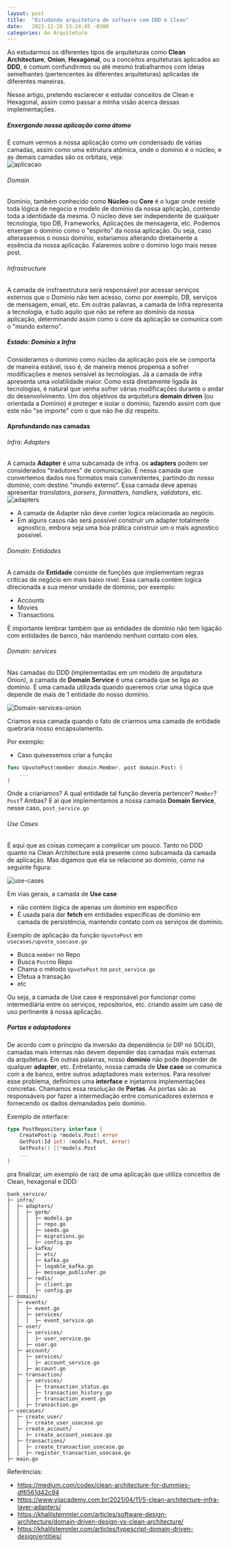 ```yaml
---
layout: post
title:  "Estudando arquitetura de software com DDD e Clean"
date:   2021-12-26 13:24:45 -0300
categories: Go Arquitetura
---
```


Ao estudarmos os diferentes tipos de arquiteturas como **Clean Architecture**, **Onion**, **Hexagonal**, ou a conceitos arquiteturais aplicados ao **DDD**, é comum confundirmos ou até mesmo trabalharmos com ideias semelhantes (pertencentes às diferentes arquiteturas) aplicadas de diferentes maneiras.

Nesse artigo, pretendo esclarecer e estudar conceitos de Clean e Hexagonal, assim como passar a minha visão acerca dessas implementações.
<br/>

##### Enxergando nossa aplicação como átomo 
É comum vermos a nossa aplicação como um condensado de várias camadas, assim como uma estrutura atômica, onde o domínio é o núcleo, e as demais camadas são os orbitais, veja: <br/>
![aplicacao](https://images.ctfassets.net/1es3ne0caaid/7cxBEVeTfy8syMeiuoOKK8/068001323f4dfecbf26036eff0b8424c/clean-architecture-ex-3.png)


###### Domain
Domínio, também conhecido como **Núcleo** ou **Core** é o lugar onde reside toda lógica de negocio e modelo de domínio da nossa aplicação, contendo toda a identidade da mesma. O núcleo deve ser independente de qualquer tecnologia, tipo DB, Frameworks, Aplicações de mensageria, etc. 
Podemos enxergar o domínio como o "espirito" da nossa aplicação. Ou seja, caso alterassemos o nosso domínio, estariamos alterando diretamente a essência da nossa aplicação. Falaremos sobre o domínio logo mais nesse post.


###### Infrastructure
A camada de insfraestrutura será responsável por acessar serviços externos que o Domínio não tem acesso, como por exemplo, DB, serviços de mensagem, email, etc. Em outras palavras, a camada de Infra representa a tecnologia, e tudo aquilo que não se refere ao domínio da nossa aplicação, determinando assim como o core da aplicação se comunica com o "mundo externo".
<br/>

##### Estado: Domínio x Infra
Consideramos o domínio como núcleo da aplicação pois ele se comporta de maneira estável, isso é, de maneira menos propensa a sofrer modificações e menos sensível às tecnologias. Já a camada de infra apresenta uma volatilidade maior. Como está diretamente ligada às tecnologias, é natural que venha sofrer várias modificações durante o andar do desenvolvimento. Um dos objetivos da arquitetura **domain driven** (ou orientada a Domínio) é proteger e isolar o domínio, fazendo assim com que este não "se importe" com o que não lhe diz respeito.
<br/>

#### Aprofundando nas camadas
###### Infra: Adapters
A camada **Adapter** é uma subcamada de infra. os **adapters** podem ser considerados "tradutores" de comunicação. É nessa camada que convertemos dados nos formatos mais convenitentes, partindo do nosso domínio, com destino "mundo externo". Essa camada deve apenas apresentar *translators*, *parsers*, *formatters*, *handlers*, *validators*, etc.
![adapters](https://miro.medium.com/max/913/1*vPsfoD9O8zxyptYwSHl2Ag.png)
- A camada de Adapter não deve conter logica relacionada ao negócio.
- Em alguns casos não será possível construir um adapter totalmente agnostico, embora seja uma boa prática construir um o mais agnostico possível.

###### Domain: Entidades
A camada de **Entidade** consiste de funções que implementam regras críticas de negócio em mais baixo nível. Essa camada contém logica direcionada a sua menor unidade de domínio, por exemplo: 
- Accounts
- Movies
- Transactions

É importante lembrar também que as entidades de domínio não tem ligação com entidades de banco, não mantendo nenhum contato com eles.

###### Domain: services
Nas camadas do DDD (implementadas em um modelo de arquitetura Onion), a camada de **Domain Service** é uma camada que se liga ao domínio. É uma camada utilizada quando queremos criar uma lógica que depende de mais de 1 entidade do nosso domínio.

![Domain-services-onion](https://miro.medium.com/max/913/0*Ahy_hXrFysq-_j00.png)

Criamos essa camada quando o fato de criarmos uma camada de entidade quebraria nosso encapsulamento. 

Por exemplo: 
- Caso quisessemos criar a função 
```go
func UpvotePost(member domain.Member, post domain.Post) {
    ...
}
```
Onde a criariamos? A qual entidade tal função deveria pertencer? `Member`? `Post`? Ambas?
E aí que implementamos a nossa camada **Domain Service**, nesse caso, `post_service.go`
<br/>

###### Use Cases
É aqui que as coisas começam a complicar um pouco. Tanto no DDD quanto na Clean Architecture está presente como subcamada da camada de aplicação. Mas digamos que ela se relacione ao domínio, como na seguinte figura:

![use-cases](https://miro.medium.com/max/913/1*hVrM4LymfJQVRC0vtG5Gvg.png)

Em vias gerais, a camada de **Use case**
- não contém lógica de apenas um domínio em específico
- É usada para dar **fetch** em entidades específicas de domínio em camada de persistência, mantendo contato com os serviços de domínio.

Exemplo de aplicação da função `UpvotePost` em `usecases/upvote_usecase.go`

- Busca `member` no Repo
- Busca `Post`no Repo
- Chama o método `UpvotePost` no `post_service.go`
- Efetua a transação
- etc

Ou seja, a camada de Use case é responsável por funcionar como intermediária entre os serviços, repositorios, etc. criando assim um caso de uso pertinente à nossa aplicação.
<br/>

##### Portas e adaptadores
De acordo com o princípio da inversão da dependência (o DIP no SOLID), camadas mais internas não devem depender das camadas mais externas da arquitetura.
Em outras palavras, nosso **domínio** não pode depender de qualquer **adapter**, etc. Entretanto, nossa camada de **Use case** se comunica com a de banco, entre outros adaptadores mais externos. 
Para resolver esse problema, definimos uma **interface** e injetamos implementações concretas. Chamamos essa resolução de **Portas**. As portas são as responsáveis por fazer a intermediação entre comunicadores externos e fornecendo os dados demandados pelo domínio.

Exemplo de interface:
```go
type PostRepository interface {
	CreatePost(p *models.Post) error
	GetPost(Id int) (models.Post, error)
	GetPosts() []*models.Post
	...
}
```

pra finalizar, um exemplo de raiz de uma aplicação que utiliza conceitos de Clean, hexagonal e DDD:

```
bank_service/
├─ infra/
│  ├─ adapters/
│  │  ├─ gorm/
│  │  │  ├─ models.go
│  │  │  ├─ repo.go
│  │  │  ├─ seeds.go
│  │  │  ├─ migrations.go
│  │  │  ├─ config.go
│  │  ├─ kafka/
│  │  │  ├─ etc/
│  │  │  ├─ kafka.go
│  │  │  ├─ logable_kafka.go
│  │  │  ├─ message_publisher.go
│  │  ├─ redis/
│  │  │  ├─ client.go
│  │  │  ├─ config.go
├─ domain/
│  ├─ events/
│  │  ├─ event.go
│  │  ├─ services/
│  │  │  ├─ event_service.go
│  ├─ user/
│  │  ├─ services/
│  │  │  ├─ user_service.go
│  │  ├─ user.go
│  ├─ account/
│  │  ├─ services/
│  │  │  ├─ account_service.go
│  │  ├─ account.go
│  ├─ transaction/
│  │  ├─ services/
│  │  │  ├─ transaction_status.go
│  │  │  ├─ transaction_history.go
│  │  │  ├─ transaction_event.go
│  │  ├─ transaction.go
├─ usecases/
│  ├─ create_user/
│  │  ├─ create_user_usecase.go
│  ├─ create_account/
│  │  ├─ create_account_usecase.go
│  ├─ transactions/
│  │  ├─ create_transaction_usecase.go
│  │  ├─ register_transaction_usecase.go
├─ main.go

```

Referências:
- https://medium.com/codex/clean-architecture-for-dummies-df6561d42c94
- https://www.yiiacademy.com.br/2021/04/11/5-clean-architecture-infra-layer-adapters/
- https://khalilstemmler.com/articles/software-design-architecture/domain-driven-design-vs-clean-architecture/
- https://khalilstemmler.com/articles/typescript-domain-driven-design/entities/